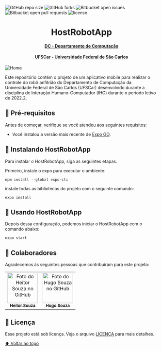 ![GitHub repo size](https://img.shields.io/github/repo-size/souzaitor/AppRobo?style=for-the-badge)
![GitHub forks](https://img.shields.io/github/forks/souzaitor/AppRobo?style=for-the-badge)
![Bitbucket open issues](https://img.shields.io/bitbucket/issues/souzaitor/AppRobo?style=for-the-badge)
![Bitbucket open pull requests](https://img.shields.io/bitbucket/pr-raw/souzaitor/AppRobo?style=for-the-badge) 
![license](https://img.shields.io/github/license/souzaitor/AppRobo?style=for-the-badge)

  <h1 align="center">HostRobotApp</h1>
  
<h4 align="center"> <a href="https://site.dc.ufscar.br/"> DC - Departamento de Computação</a>  </h4>
<h4 align="center"> <a href="https://www.ufscar.br/">UFSCar - Universidade Federal de São Carlos</a>  </h4>

<!---Esses são exemplos. Veja https://shields.io para outras pessoas ou para personalizar este conjunto de escudos. Você pode querer incluir dependências, status do projeto e informações de licença aqui--->



![Home](https://user-images.githubusercontent.com/39158108/223009394-84d331ab-9933-47c9-817a-8e796fc4ac26.jpg)


Este repositório contém o projeto de um aplicativo mobile para realizar o controle do robô anfitrião do Departamento de Computação da Universidade Federal de São Carlos (UFSCar) desenvolvido durante a disciplina de Interação Humano-Computador (IHC) durante o período letivo de 2022.2. 


## 🤖 Pré-requisitos

Antes de começar, verifique se você atendeu aos seguintes requisitos:
<!---Estes são apenas requisitos de exemplo. Adicionar, duplicar ou remover conforme necessário--->
* Você instalou a versão mais recente de [Expo GO](https://expo.dev/client).

## 🤖 Instalando HostRobotApp

Para instalar o HostRobotApp, siga as seguintes etapas.

Primeiro, instale o expo para executar o ambiente:
```
npm install --global expo-cli
```

instale todas as bibliotecas do projeto com o seguinte comando:
```
expo install
```

## 🤖  Usando HostRobotApp

Depois dessa configuração, podemos iniciar o HostRobotApp com o comando abaixo:

```
expo start
```

## 🤝 Colaboradores

Agradecemos às seguintes pessoas que contribuíram para este projeto:

<table>
  <tr>
    <td align="center">
      <a href="https://github.com/souzaitor">
        <img src="https://avatars.githubusercontent.com/souzaitor" width="100px;" alt="Foto do Heitor Souza no GitHub"/><br>
        <sub>
          <b>Heitor Souza</b>
        </sub>
      </a>
    </td>
    <td align="center">
      <a href="https://github.com/Hugo-Souza">
        <img src="https://avatars.githubusercontent.com/Hugo-Souza" width="100px;" alt="Foto do Hugo Souza no GitHub"/><br>
        <sub>
          <b>Hugo Souza</b>
        </sub>
      </a>
    </td>
  </tr>
</table>


## 📝 Licença

Esse projeto está sob licença. Veja o arquivo [LICENÇA](LICENSE.md) para mais detalhes.

[⬆ Voltar ao topo](#HostRobotApp)<br>
